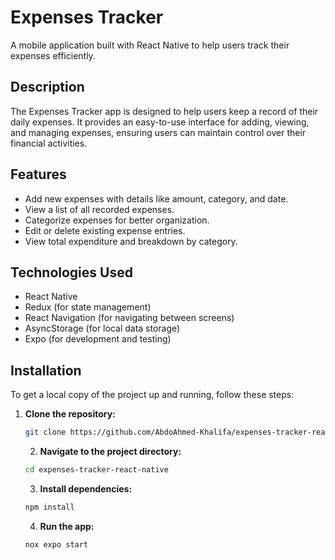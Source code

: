 # Expenses Tracker

A mobile application built with React Native to help users track their expenses efficiently.

## Description

The Expenses Tracker app is designed to help users keep a record of their daily expenses. It provides an easy-to-use interface for adding, viewing, and managing expenses, ensuring users can maintain control over their financial activities.

## Features

- Add new expenses with details like amount, category, and date.
- View a list of all recorded expenses.
- Categorize expenses for better organization.
- Edit or delete existing expense entries.
- View total expenditure and breakdown by category.

## Technologies Used

- React Native
- Redux (for state management)
- React Navigation (for navigating between screens)
- AsyncStorage (for local data storage)
- Expo (for development and testing)

## Installation

To get a local copy of the project up and running, follow these steps:

1. **Clone the repository:**
   ```sh
   git clone https://github.com/AbdoAhmed-Khalifa/expenses-tracker-react-native.git
   ```

   2. **Navigate to the project directory:**
   ```sh
   cd expenses-tracker-react-native
   ```

   3. **Install dependencies:**
   ```sh
   npm install
   ```

   4. **Run the app:**
   ```sh
   nox expo start
   ```
